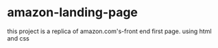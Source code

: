 # amazon-landing-page
this project is a replica of amazon.com's-front end first page.
using html and css
